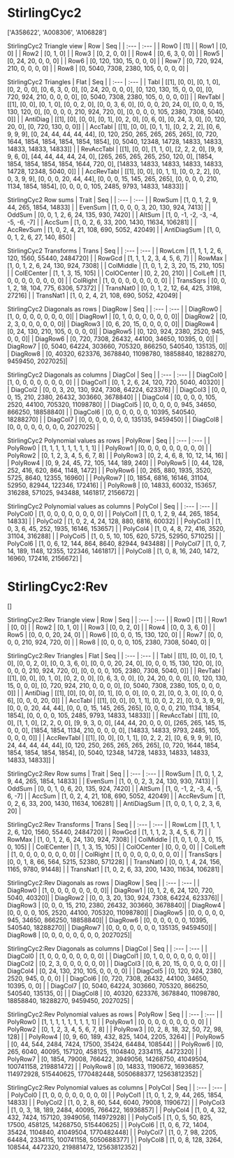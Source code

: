 # StirlingCyc2
['A358622', 'A008306', 'A106828']

StirlingCyc2 Triangle view
|  Row   |  Seq   |
| :---   |  :---  |
| Row0 | [1] |
| Row1 | [0, 0] |
| Row2 | [0, 1, 0] |
| Row3 | [0, 2, 0, 0] |
| Row4 | [0, 6, 3, 0, 0] |
| Row5 | [0, 24, 20, 0, 0, 0] |
| Row6 | [0, 120, 130, 15, 0, 0, 0] |
| Row7 | [0, 720, 924, 210, 0, 0, 0, 0] |
| Row8 | [0, 5040, 7308, 2380, 105, 0, 0, 0, 0] |

StirlingCyc2 Triangles
| Flat       |  Seq  |
| :---       | :---  |
| Tabl       | [[1], [0, 0], [0, 1, 0], [0, 2, 0, 0], [0, 6, 3, 0, 0], [0, 24, 20, 0, 0, 0], [0, 120, 130, 15, 0, 0, 0], [0, 720, 924, 210, 0, 0, 0, 0], [0, 5040, 7308, 2380, 105, 0, 0, 0, 0]] |
| RevTabl    | [[1], [0, 0], [0, 1, 0], [0, 0, 2, 0], [0, 0, 3, 6, 0], [0, 0, 0, 20, 24, 0], [0, 0, 0, 15, 130, 120, 0], [0, 0, 0, 0, 210, 924, 720, 0], [0, 0, 0, 0, 105, 2380, 7308, 5040, 0]] |
| AntiDiag   | [[1], [0], [0, 0], [0, 1], [0, 2, 0], [0, 6, 0], [0, 24, 3, 0], [0, 120, 20, 0], [0, 720, 130, 0, 0]] |
| AccTabl    | [[1], [0, 0], [0, 1, 1], [0, 2, 2, 2], [0, 6, 9, 9, 9], [0, 24, 44, 44, 44, 44], [0, 120, 250, 265, 265, 265, 265], [0, 720, 1644, 1854, 1854, 1854, 1854, 1854], [0, 5040, 12348, 14728, 14833, 14833, 14833, 14833, 14833]] |
| RevAccTabl | [[1], [0, 0], [1, 1, 0], [2, 2, 2, 0], [9, 9, 9, 6, 0], [44, 44, 44, 44, 24, 0], [265, 265, 265, 265, 250, 120, 0], [1854, 1854, 1854, 1854, 1854, 1644, 720, 0], [14833, 14833, 14833, 14833, 14833, 14728, 12348, 5040, 0]] |
| AccRevTabl | [[1], [0, 0], [0, 1, 1], [0, 0, 2, 2], [0, 0, 3, 9, 9], [0, 0, 0, 20, 44, 44], [0, 0, 0, 15, 145, 265, 265], [0, 0, 0, 0, 210, 1134, 1854, 1854], [0, 0, 0, 0, 105, 2485, 9793, 14833, 14833]] |

StirlingCyc2 Row sums
| Trait        |   Seq  |
| :---         |  :---  |
| RowSum       | [1, 0, 1, 2, 9, 44, 265, 1854, 14833] |
| EvenSum      | [1, 0, 0, 0, 3, 20, 130, 924, 7413] |
| OddSum       | [0, 0, 1, 2, 6, 24, 135, 930, 7420] |
| AltSum       | [1, 0, -1, -2, -3, -4, -5, -6, -7] |
| AccSum       | [1, 0, 2, 6, 33, 200, 1430, 11634, 106281] |
| AccRevSum    | [1, 0, 2, 4, 21, 108, 690, 5052, 42049] |
| AntiDiagSum  | [1, 0, 0, 1, 2, 6, 27, 140, 850] |

StirlingCyc2 Transforms
| Trans      |   Seq  |
| :---       |  :---  |
| RowLcm     | [1, 1, 1, 2, 6, 120, 1560, 55440, 2484720] |
| RowGcd     | [1, 1, 1, 2, 3, 4, 5, 6, 7] |
| RowMax     | [1, 0, 1, 2, 6, 24, 130, 924, 7308] |
| ColMiddle  | [1, 0, 1, 2, 3, 20, 15, 210, 105] |
| ColECenter | [1, 1, 3, 15, 105] |
| ColOCenter | [0, 2, 20, 210] |
| ColLeft    | [1, 0, 0, 0, 0, 0, 0, 0, 0] |
| ColRight   | [1, 0, 0, 0, 0, 0, 0, 0, 0] |
| TransSqrs  | [0, 0, 1, 2, 18, 104, 775, 6306, 57372] |
| TransNat0  | [0, 0, 1, 2, 12, 64, 425, 3198, 27216] |
| TransNat1  | [1, 0, 2, 4, 21, 108, 690, 5052, 42049] |

StirlingCyc2 Diagonals as rows
| DiagRow  |   Seq  |
| :---     |  :---  |
| DiagRow0 | [1, 0, 0, 0, 0, 0, 0, 0, 0]|
| DiagRow1 | [0, 1, 0, 0, 0, 0, 0, 0, 0]|
| DiagRow2 | [0, 2, 3, 0, 0, 0, 0, 0, 0]|
| DiagRow3 | [0, 6, 20, 15, 0, 0, 0, 0, 0]|
| DiagRow4 | [0, 24, 130, 210, 105, 0, 0, 0, 0]|
| DiagRow5 | [0, 120, 924, 2380, 2520, 945, 0, 0, 0]|
| DiagRow6 | [0, 720, 7308, 26432, 44100, 34650, 10395, 0, 0]|
| DiagRow7 | [0, 5040, 64224, 303660, 705320, 866250, 540540, 135135, 0]|
| DiagRow8 | [0, 40320, 623376, 3678840, 11098780, 18858840, 18288270, 9459450, 2027025]|

StirlingCyc2 Diagonals as columns
| DiagCol  |   Seq  |
| :---     |  :---  |
| DiagCol0 | [1, 0, 0, 0, 0, 0, 0, 0, 0] |
| DiagCol1 | [0, 1, 2, 6, 24, 120, 720, 5040, 40320] |
| DiagCol2 | [0, 0, 3, 20, 130, 924, 7308, 64224, 623376] |
| DiagCol3 | [0, 0, 0, 15, 210, 2380, 26432, 303660, 3678840] |
| DiagCol4 | [0, 0, 0, 0, 105, 2520, 44100, 705320, 11098780] |
| DiagCol5 | [0, 0, 0, 0, 0, 945, 34650, 866250, 18858840] |
| DiagCol6 | [0, 0, 0, 0, 0, 0, 10395, 540540, 18288270] |
| DiagCol7 | [0, 0, 0, 0, 0, 0, 0, 135135, 9459450] |
| DiagCol8 | [0, 0, 0, 0, 0, 0, 0, 0, 2027025] |

StirlingCyc2 Polynomial values as rows
| PolyRow  |   Seq  |
| :---     |  :---  |
| PolyRow0 | [1, 1, 1, 1, 1, 1, 1, 1, 1] |
| PolyRow1 | [0, 0, 0, 0, 0, 0, 0, 0, 0] |
| PolyRow2 | [0, 1, 2, 3, 4, 5, 6, 7, 8] |
| PolyRow3 | [0, 2, 4, 6, 8, 10, 12, 14, 16] |
| PolyRow4 | [0, 9, 24, 45, 72, 105, 144, 189, 240] |
| PolyRow5 | [0, 44, 128, 252, 416, 620, 864, 1148, 1472] |
| PolyRow6 | [0, 265, 880, 1935, 3520, 5725, 8640, 12355, 16960] |
| PolyRow7 | [0, 1854, 6816, 16146, 31104, 52950, 82944, 122346, 172416] |
| PolyRow8 | [0, 14833, 60032, 153657, 316288, 571025, 943488, 1461817, 2156672] |

StirlingCyc2 Polynomial values as columns
| PolyCol  |   Seq  |
| :---     |  :---  |
| PolyCol0 | [1, 0, 0, 0, 0, 0, 0, 0, 0] |
| PolyCol1 | [1, 0, 1, 2, 9, 44, 265, 1854, 14833] |
| PolyCol2 | [1, 0, 2, 4, 24, 128, 880, 6816, 60032] |
| PolyCol3 | [1, 0, 3, 6, 45, 252, 1935, 16146, 153657] |
| PolyCol4 | [1, 0, 4, 8, 72, 416, 3520, 31104, 316288] |
| PolyCol5 | [1, 0, 5, 10, 105, 620, 5725, 52950, 571025] |
| PolyCol6 | [1, 0, 6, 12, 144, 864, 8640, 82944, 943488] |
| PolyCol7 | [1, 0, 7, 14, 189, 1148, 12355, 122346, 1461817] |
| PolyCol8 | [1, 0, 8, 16, 240, 1472, 16960, 172416, 2156672] |

# StirlingCyc2:Rev
[]

StirlingCyc2:Rev Triangle view
|  Row   |  Seq   |
| :---   |  :---  |
| Row0 | [1] |
| Row1 | [0, 0] |
| Row2 | [0, 1, 0] |
| Row3 | [0, 0, 2, 0] |
| Row4 | [0, 0, 3, 6, 0] |
| Row5 | [0, 0, 0, 20, 24, 0] |
| Row6 | [0, 0, 0, 15, 130, 120, 0] |
| Row7 | [0, 0, 0, 0, 210, 924, 720, 0] |
| Row8 | [0, 0, 0, 0, 105, 2380, 7308, 5040, 0] |

StirlingCyc2:Rev Triangles
| Flat       |  Seq  |
| :---       | :---  |
| Tabl       | [[1], [0, 0], [0, 1, 0], [0, 0, 2, 0], [0, 0, 3, 6, 0], [0, 0, 0, 20, 24, 0], [0, 0, 0, 15, 130, 120, 0], [0, 0, 0, 0, 210, 924, 720, 0], [0, 0, 0, 0, 105, 2380, 7308, 5040, 0]] |
| RevTabl    | [[1], [0, 0], [0, 1, 0], [0, 2, 0, 0], [0, 6, 3, 0, 0], [0, 24, 20, 0, 0, 0], [0, 120, 130, 15, 0, 0, 0], [0, 720, 924, 210, 0, 0, 0, 0], [0, 5040, 7308, 2380, 105, 0, 0, 0, 0]] |
| AntiDiag   | [[1], [0], [0, 0], [0, 1], [0, 0, 0], [0, 0, 2], [0, 0, 3, 0], [0, 0, 0, 6], [0, 0, 0, 20, 0]] |
| AccTabl    | [[1], [0, 0], [0, 1, 1], [0, 0, 2, 2], [0, 0, 3, 9, 9], [0, 0, 0, 20, 44, 44], [0, 0, 0, 15, 145, 265, 265], [0, 0, 0, 0, 210, 1134, 1854, 1854], [0, 0, 0, 0, 105, 2485, 9793, 14833, 14833]] |
| RevAccTabl | [[1], [0, 0], [1, 1, 0], [2, 2, 0, 0], [9, 9, 3, 0, 0], [44, 44, 20, 0, 0, 0], [265, 265, 145, 15, 0, 0, 0], [1854, 1854, 1134, 210, 0, 0, 0, 0], [14833, 14833, 9793, 2485, 105, 0, 0, 0, 0]] |
| AccRevTabl | [[1], [0, 0], [0, 1, 1], [0, 2, 2, 2], [0, 6, 9, 9, 9], [0, 24, 44, 44, 44, 44], [0, 120, 250, 265, 265, 265, 265], [0, 720, 1644, 1854, 1854, 1854, 1854, 1854], [0, 5040, 12348, 14728, 14833, 14833, 14833, 14833, 14833]] |

StirlingCyc2:Rev Row sums
| Trait        |   Seq  |
| :---         |  :---  |
| RowSum       | [1, 0, 1, 2, 9, 44, 265, 1854, 14833] |
| EvenSum      | [1, 0, 0, 2, 3, 24, 130, 930, 7413] |
| OddSum       | [0, 0, 1, 0, 6, 20, 135, 924, 7420] |
| AltSum       | [1, 0, -1, 2, -3, 4, -5, 6, -7] |
| AccSum       | [1, 0, 2, 4, 21, 108, 690, 5052, 42049] |
| AccRevSum    | [1, 0, 2, 6, 33, 200, 1430, 11634, 106281] |
| AntiDiagSum  | [1, 0, 0, 1, 0, 2, 3, 6, 20] |

StirlingCyc2:Rev Transforms
| Trans      |   Seq  |
| :---       |  :---  |
| RowLcm     | [1, 1, 1, 2, 6, 120, 1560, 55440, 2484720] |
| RowGcd     | [1, 1, 1, 2, 3, 4, 5, 6, 7] |
| RowMax     | [1, 0, 1, 2, 6, 24, 130, 924, 7308] |
| ColMiddle  | [1, 0, 1, 0, 3, 0, 15, 0, 105] |
| ColECenter | [1, 1, 3, 15, 105] |
| ColOCenter | [0, 0, 0, 0] |
| ColLeft    | [1, 0, 0, 0, 0, 0, 0, 0, 0] |
| ColRight   | [1, 0, 0, 0, 0, 0, 0, 0, 0] |
| TransSqrs  | [0, 0, 1, 8, 66, 564, 5215, 52380, 571228] |
| TransNat0  | [0, 0, 1, 4, 24, 156, 1165, 9780, 91448] |
| TransNat1  | [1, 0, 2, 6, 33, 200, 1430, 11634, 106281] |

StirlingCyc2:Rev Diagonals as rows
| DiagRow  |   Seq  |
| :---     |  :---  |
| DiagRow0 | [1, 0, 0, 0, 0, 0, 0, 0, 0]|
| DiagRow1 | [0, 1, 2, 6, 24, 120, 720, 5040, 40320]|
| DiagRow2 | [0, 0, 3, 20, 130, 924, 7308, 64224, 623376]|
| DiagRow3 | [0, 0, 0, 15, 210, 2380, 26432, 303660, 3678840]|
| DiagRow4 | [0, 0, 0, 0, 105, 2520, 44100, 705320, 11098780]|
| DiagRow5 | [0, 0, 0, 0, 0, 945, 34650, 866250, 18858840]|
| DiagRow6 | [0, 0, 0, 0, 0, 0, 10395, 540540, 18288270]|
| DiagRow7 | [0, 0, 0, 0, 0, 0, 0, 135135, 9459450]|
| DiagRow8 | [0, 0, 0, 0, 0, 0, 0, 0, 2027025]|

StirlingCyc2:Rev Diagonals as columns
| DiagCol  |   Seq  |
| :---     |  :---  |
| DiagCol0 | [1, 0, 0, 0, 0, 0, 0, 0, 0] |
| DiagCol1 | [0, 1, 0, 0, 0, 0, 0, 0, 0] |
| DiagCol2 | [0, 2, 3, 0, 0, 0, 0, 0, 0] |
| DiagCol3 | [0, 6, 20, 15, 0, 0, 0, 0, 0] |
| DiagCol4 | [0, 24, 130, 210, 105, 0, 0, 0, 0] |
| DiagCol5 | [0, 120, 924, 2380, 2520, 945, 0, 0, 0] |
| DiagCol6 | [0, 720, 7308, 26432, 44100, 34650, 10395, 0, 0] |
| DiagCol7 | [0, 5040, 64224, 303660, 705320, 866250, 540540, 135135, 0] |
| DiagCol8 | [0, 40320, 623376, 3678840, 11098780, 18858840, 18288270, 9459450, 2027025] |

StirlingCyc2:Rev Polynomial values as rows
| PolyRow  |   Seq  |
| :---     |  :---  |
| PolyRow0 | [1, 1, 1, 1, 1, 1, 1, 1, 1] |
| PolyRow1 | [0, 0, 0, 0, 0, 0, 0, 0, 0] |
| PolyRow2 | [0, 1, 2, 3, 4, 5, 6, 7, 8] |
| PolyRow3 | [0, 2, 8, 18, 32, 50, 72, 98, 128] |
| PolyRow4 | [0, 9, 60, 189, 432, 825, 1404, 2205, 3264] |
| PolyRow5 | [0, 44, 544, 2484, 7424, 17500, 35424, 64484, 108544] |
| PolyRow6 | [0, 265, 6040, 40095, 157120, 458125, 1104840, 2334115, 4472320] |
| PolyRow7 | [0, 1854, 79008, 766422, 3949056, 14268750, 41049504, 100741158, 219881472] |
| PolyRow8 | [0, 14833, 1190672, 16936857, 114972928, 515440625, 1770482448, 5050688377, 12563812352] |

StirlingCyc2:Rev Polynomial values as columns
| PolyCol  |   Seq  |
| :---     |  :---  |
| PolyCol0 | [1, 0, 0, 0, 0, 0, 0, 0, 0] |
| PolyCol1 | [1, 0, 1, 2, 9, 44, 265, 1854, 14833] |
| PolyCol2 | [1, 0, 2, 8, 60, 544, 6040, 79008, 1190672] |
| PolyCol3 | [1, 0, 3, 18, 189, 2484, 40095, 766422, 16936857] |
| PolyCol4 | [1, 0, 4, 32, 432, 7424, 157120, 3949056, 114972928] |
| PolyCol5 | [1, 0, 5, 50, 825, 17500, 458125, 14268750, 515440625] |
| PolyCol6 | [1, 0, 6, 72, 1404, 35424, 1104840, 41049504, 1770482448] |
| PolyCol7 | [1, 0, 7, 98, 2205, 64484, 2334115, 100741158, 5050688377] |
| PolyCol8 | [1, 0, 8, 128, 3264, 108544, 4472320, 219881472, 12563812352] |

